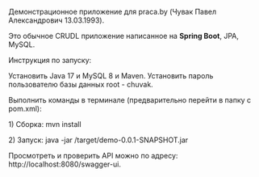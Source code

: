 <p>Демонстрационное приложение для praca.by (Чувак Павел Александрович 13.03.1993).</p>
<p>Это обычное CRUDL приложение написанное на <b>Spring Boot</b>, JPA, MySQL.</p>

<p>Инструкция по запуску:</p>

<p>Установить Java 17 и MySQL 8 и Maven. Установить пароль пользователю базы данных root - chuvak.</p>
<p>Выполнить команды в терминале (предварительно перейти в папку с pom.xml):</p> 
<p>1) Сборка: mvn install</p>
<p>2) Запуск: java -jar /target/demo-0.0.1-SNAPSHOT.jar</p>

<p>Просмотреть и проверить API можно по адресу: http://localhost:8080/swagger-ui.</p>

